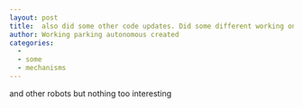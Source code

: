 ```yaml
---
layout: post
title:  also did some other code updates. Did some different working on slides as well
author: Working parking autonomous created
categories:
  - 
  - some
  - mechanisms
---
```

 and other robots but nothing too interesting
